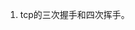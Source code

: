 <!--
 * @Author: your name
 * @Date: 2019-12-27 17:14:12
 * @LastEditTime : 2019-12-30 19:27:35
 * @LastEditors  : Please set LastEditors
 * @Description: In User Settings Edit
 * @FilePath: \beixiang_ly\ly_restart\20191227\readme.md
 -->
1. tcp的三次握手和四次挥手。